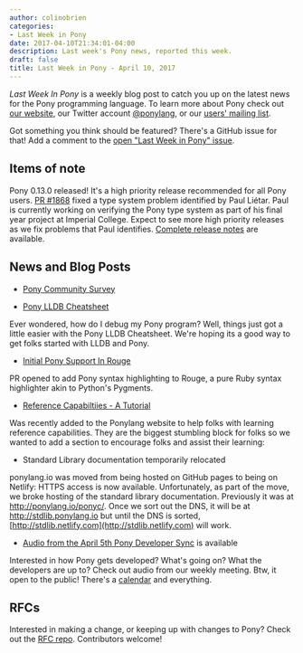 ```yaml
---
author: colinobrien
categories:
- Last Week in Pony
date: 2017-04-10T21:34:01-04:00
description: Last week's Pony news, reported this week.
draft: false
title: Last Week in Pony - April 10, 2017
---
```


_Last Week In Pony_ is a weekly blog post to catch you up on the latest news for the Pony programming language. To learn more about Pony check out [our website](ponylang.io), our Twitter account [@ponylang](https://twitter.com/ponylang), or our [users' mailing list](https://pony.groups.io/g/user).

Got something you think should be featured? There's a GitHub issue for that! Add a comment to the [open "Last Week in Pony" issue](https://github.com/ponylang/ponylang.github.io/issues?q=is%3Aissue+is%3Aopen+label%3Alast-week-in-pony).
<!--more-->

## Items of note

Pony 0.13.0 released! It's a high priority release recommended for all Pony users. [PR #1868](https://github.com/ponylang/ponyc/pull/) fixed a type system problem identified by Paul Liétar. Paul is currently working on verifying the Pony type system as part of his final year project at Imperial College. Expect to see more high priority releases as we fix problems that Paul identifies.
[Complete release notes](https://www.ponylang.io/blog/2017/04/0.13.0-released/) are available.

## News and Blog Posts

- [Pony Community Survey](https://docs.google.com/forms/d/e/1FAIpQLScBNr5dPPCVYchRukAm-sFR3wipndVJiua3xHr8CslohVFRlg/viewform?c=0&w=1&usp=send_form)

- [Pony LLDB Cheatsheet](http://www.ponylang.io/reference/pony-lldb-cheatsheet/)

Ever wondered, how do I debug my Pony program? Well, things just got a little easier with the Pony LLDB Cheatsheet. We're hoping its a good way to get folks started with LLDB and Pony.

- [Initial Pony Support In Rouge](https://github.com/jneen/rouge/pull/651) 

PR opened to add Pony syntax highlighting to Rouge, a pure Ruby syntax highlighter akin to Python's Pygments.

- [Reference Capabiltiies - A Tutorial](http://www.ponylang.io/learn/#reference-capabilities)

Was recently added to the Ponylang website to help folks with learning reference capabilities. They are the biggest stumbling block for folks so we wanted to add a section to encourage folks and assist their learning:

- Standard Library documentation temporarily relocated

ponylang.io was moved from being hosted on GitHub pages to being on Netlify: HTTPS access is now available. Unfortunately, as part of the move, we broke hosting of the standard library documentation. Previously it was at http://ponylang.io/ponyc/. Once we sort out the DNS, it will be at http://stdlib.ponylang.io but until the DNS is sorted, [http://stdlib.netlify.com](http://stdlib.netlify.com) will work.

- [Audio from the April 5th Pony Developer Sync](https://pony.groups.io/g/dev/files/Pony%20Sync/April%205,%202017) is available

Interested in how Pony gets developed? What's going on? What the developers are up to? Check out audio from our weekly meeting. Btw, it open to the public!
There's a [calendar](https://pony.groups.io/g/dev/calendar) and everything.

## RFCs

Interested in making a change, or keeping up with changes to Pony? Check out the [RFC repo](https://github.com/ponylang/rfcs). Contributors welcome!
